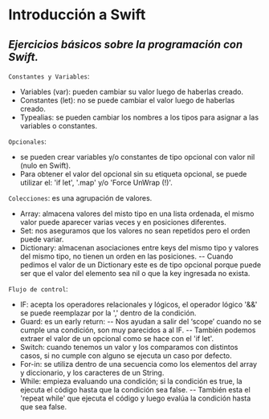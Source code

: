 # Introducción a Swift
## _Ejercicios básicos sobre la programación con Swift._

`Constantes y Variables`: 
- Variables (var): pueden cambiar su valor luego de haberlas creado.
- Constantes (let): no se puede cambiar  el valor luego de haberlas creado.
- Typealias: se pueden cambiar los nombres a los tipos para asignar a las variables o constantes.

`Opcionales`:
- se pueden crear variables y/o constantes de tipo opcional con valor nil (nulo en Swift).
- Para obtener el valor del opcional sin su etiqueta opcional, se puede utilizar el: 'if let', '.map' y/o 'Force UnWrap (!)'.

`Colecciones`: es una agrupación de valores.
- Array: almacena valores del misto tipo en una lista ordenada, el mismo valor puede aparecer varias veces y en posiciones diferentes.
- Set: nos aseguramos que los valores no sean repetidos pero el orden puede variar.
- Dictionary: almacenan asociaciones entre keys del mismo tipo y valores del mismo tipo, no tienen un orden en las posiciones.
-- Cuando pedimos el valor de un Dictionary este es de tipo opcional porque puede ser que el valor del elemento sea nil o que la key ingresada no exista.

`Flujo de control`:
- IF: acepta los operadores relacionales y lógicos, el operador lógico '&&' se puede reemplazar por la ',' dentro de la condición.
- Guard: es un early return:
-- Nos ayudan a salir del ‘scope’ cuando no se cumple una condición, son muy parecidos a al IF.
-- También podemos extraer el valor de un opcional como se hace con el 'if let'.
- Switch: cuando tenemos un valor y los comparamos con distintos casos, si no cumple con alguno se ejecuta un caso por defecto.
- For-in: se utiliza dentro de una secuencia como los elementos del array y diccionario, y los caracteres de un String.
- While: empieza evaluando una condición; si la condición es true, la ejecuta el código hasta que la condición sea false.
-- También esta el 'repeat while' que ejecuta el código y luego evalúa la condición hasta que sea false.
